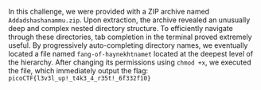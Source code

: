 

In this challenge, we were provided with a ZIP archive named `Addadshashanammu.zip`. Upon extraction, the archive revealed an unusually deep and complex nested directory structure. To efficiently navigate through these directories, tab completion in the terminal proved extremely useful. By progressively auto-completing directory names, we eventually located a file named `fang-of-haynekhtnamet` located at the deepest level of the hierarchy. After changing its permissions using `chmod +x`, we executed the file, which immediately output the flag: `picoCTF{l3v3l_up!_t4k3_4_r35t!_6f332f10}`


